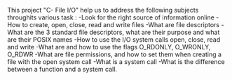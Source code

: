 This project "C- File I/O" help us to address the following subjects throughits
various task :
-Look for the right source of information online
-How to create, open, close, read and write files
-What are file descriptors
-What are the 3 standard file descriptors, what are their purpose and what are
their POSIX names
-How to use the I/O system calls open, close, read and write
-What are and how to use the flags O_RDONLY, O_WRONLY, O_RDWR
-What are file permissions, and how to set them when creating a file with the
open system call
-What is a system call
-What is the difference between a function and a system call.
